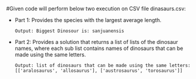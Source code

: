 #Given code will perform below two execution on CSV file dinasaurs.csv:
* Part 1: Provides the species with the largest average length.
  ```
  Output: Biggest Dinosour is: sanjuanensis
  ```
* Part 2: Provides a solution that returns a list of lists of the dinosaur names, where each sub list contains names of dinosaurs that can be made using the same letters.
  ```
  Output: list of dinosaurs that can be made using the same letters: [['aralosaurus', 'allosaurus'], ['austrosaurus', 'torosaurus']]
  ```
